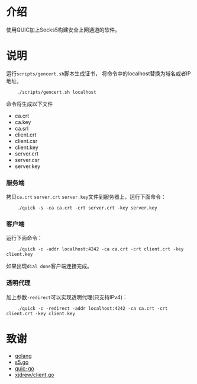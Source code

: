 # 介绍
使用QUIC加上Socks5构建安全上网通道的软件。

# 说明

运行`scripts/gencert.sh`脚本生成证书，
将命令中的localhost替换为域名或者IP地址，
```shell
    ./scripts/gencert.sh localhost
```
命令将生成以下文件
* ca.crt
* ca.key
* ca.srl
* client.crt
* client.csr
* client.key
* server.crt
* server.csr
* server.key

### 服务端
拷贝`ca.crt` `server.crt` `server.key`文件到服务器上，运行下面命令：
```shell
    ./quick -s -ca ca.crt -crt server.crt -key server.key 
```

### 客户端
运行下面命令：
```shell
    ./quick -c -addr localhost:4242 -ca ca.crt -crt client.crt -key client.key 
```
如果出现`dial done`客户端连接完成。

### 透明代理
加上参数`-redirect`可以实现透明代理(只支持IPv4)：
```shell
    ./quick -c -redirect -addr localhost:4242 -ca ca.crt -crt client.crt -key client.key 
```

# 致谢

* [golang](https://github.com/golang/go)
* [s5.go](https://github.com/ring04h/s5.go)
* [quic-go](https://github.com/lucas-clemente/quic-go)
* [xjdrew/client.go](https://gist.github.com/xjdrew/97be3811966c8300b724deabc10e38e2)
